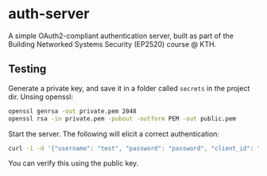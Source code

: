 # auth-server
A simple OAuth2-compliant authentication server, built as part of the Building Networked Systems Security (EP2520) course @ KTH. 

## Testing
Generate a private key, and save it in a folder called `secrets` in the project dir. Unsing openssl:
```bash
openssl genrsa -out private.pem 2048
openssl rsa -in private.pem -pubout -outform PEM -out public.pem
```

Start the server. The following will elicit a correct authentication: 

``` bash
curl -i -d '{"username": "test", "password": "password", "client_id": "test_client", "client_secret": "secret", "grant_type":"password"}' -H "Content-Type: application/json" http://localhost:3000/auth 
```
You can verify this using the public key. 






